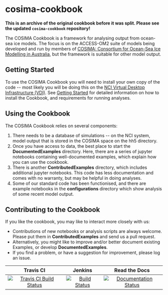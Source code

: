 # cosima-cookbook

**This is an archive of the original cookbook before it was split. Please see the updated `cosima-cookbook` repository!**

The COSIMA Cookbook is a framework for analysing output from ocean-sea ice models. The focus is on the ACCESS-OM2 suite of models being developed and run by members of [COSIMA: Consortium for Ocean-Sea Ice Modelling in Australia](http://cosima.org.au), but the framework is suitable for other model output.

## Getting Started
To use the COSIMA Cookbook you will need to install your own copy of the code -- most likely you will be doing this on the [NCI Virtual Desktop Infrastructure (VDI)](http://nci.org.au/services/vdi/). See [Getting Started](http://cosima-cookbook.readthedocs.io/en/latest/getting_started.html) for detailed information on how to install the Cookbook, and requirements for running analyses.

## Using the Cookbook
The COSIMA Cookbook relies on several components:
 1. There needs to be a database of simulations -- on the NCI system, model output that is stored in the COSIMA space on the hh5 directory.
 2. Once you have access to data, the best place to start the **DocumentedExamples** directory. Here, there are a series of jupyter notebooks containing well-documented examples, which explain how you can use the cookbook.
 3. There is another **ContributedExamples** directory, which includes additional jupyter notebooks. This code has less documentation and comes with no warranty, but may be helpful in doing analyses.
 4. Some of our standard code has been functionised, and there are example notebooks in the **configurations** directory which show analysis of some recent model output.


## Contributing to the Cookbook
If you like the cookbook, you may like to interact more closely with us:
 * Contributions of new notebooks or analysis scripts are always welcome. Please put them in **ContributedExamples** and send us a pull request.
 * Alternatively, you might like to improve and/or better document existing Examples, or develop **DocumentedExamples**.
 * If you find a problem, or have a suggestion for improvement, please log an issue.

| Travis CI | Jenkins | Read the Docs | 
|:---------:|:-------:|:-------------:|
| [![Travis CI Build Status](https://travis-ci.org/OceansAus/cosima-cookbook.svg?branch=master)](https://travis-ci.org/OceansAus/cosima-cookbook) | [![Build Status](https://accessdev.nci.org.au/jenkins/job/COSIMA/job/OceansAus/job/cosima-cookbook/job/master/badge/icon)](https://accessdev.nci.org.au/jenkins/job/COSIMA/job/OceansAus/job/cosima-cookbook/job/master/) | [![Documentation Status](https://readthedocs.org/projects/cosima-cookbook/badge/?version=latest)](https://cosima-cookbook.readthedocs.org/en/latest) |


